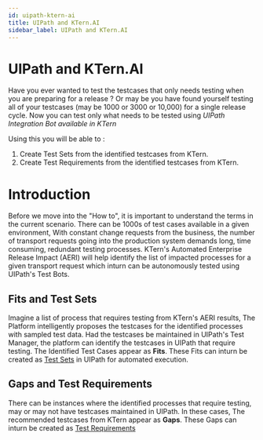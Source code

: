 ```yaml
---
id: uipath-ktern-ai
title: UIPath and KTern.AI
sidebar_label: UIPath and KTern.AI
---
```


# UIPath and KTern.AI

Have you ever wanted to test the testcases that only needs testing when you are preparing for a release ? Or may be you have found yourself testing all of your testcases (may be 1000 or 3000 or 10,000) for a single release cycle. Now you can test only what needs to be tested using _UIPath Integration Bot available in KTern_

Using this you will be able to :

1. Create Test Sets from the identified testcases from KTern.
2. Create Test Requirements from the identified testcases from KTern.

# Introduction

Before we move into the "How to", it is important to understand the terms in the current scenario. There can be 1000s of test cases available in a given environment, With constant change requests from the business, the number of transport requests going into the production system demands long, time consuming, redundant testing processes. KTern's Automated Enterprise Release Impact (AERI) will help identify the list of impacted processes for a given transport request which inturn can be autonomously tested using UIPath's Test Bots.

## Fits and Test Sets

Imagine a list of process that requires testing from KTern's AERI results, The Platform intelligently proposes the testcases for the identified processes with sampled test data. Had the testcases be maintained in UIPath's Test Manager, the platform can identify the testcases in UIPath that require testing. The Identified Test Cases appear as **Fits**. These Fits can inturn be created as [Test Sets](https://docs.uipath.com/orchestrator/lang-ru/docs/test-sets) in UIPath for automated execution.

## Gaps and Test Requirements

There can be instances where the identified processes that require testing, may or may not have testcases maintained in UIPath. In these cases, The recommended testcases from KTern appear as **Gaps**. These Gaps can inturn be created as [Test Requirements](https://docs.uipath.com/test-suite/docs/requirements)
